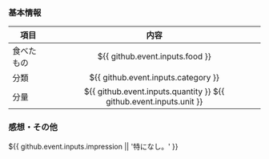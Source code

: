 ### 基本情報
| 項目 | 内容 |
| --- | :---: |
| 食べたもの | ${{ github.event.inputs.food }} |
| 分類 | ${{ github.event.inputs.category }} |
| 分量 | ${{ github.event.inputs.quantity }} ${{ github.event.inputs.unit }} |

### 感想・その他
${{ github.event.inputs.impression || '特になし。' }}
